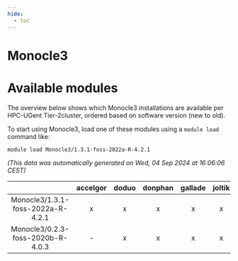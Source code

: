 ```yaml
---
hide:
  - toc
---
```


Monocle3
========

# Available modules


The overview below shows which Monocle3 installations are available per HPC-UGent Tier-2cluster, ordered based on software version (new to old).

To start using Monocle3, load one of these modules using a `module load` command like:

```shell
module load Monocle3/1.3.1-foss-2022a-R-4.2.1
```

*(This data was automatically generated on Wed, 04 Sep 2024 at 16:06:06 CEST)*  

| |accelgor|doduo|donphan|gallade|joltik|shinx|skitty|
| :---: | :---: | :---: | :---: | :---: | :---: | :---: | :---: |
|Monocle3/1.3.1-foss-2022a-R-4.2.1|x|x|x|x|x|-|x|
|Monocle3/0.2.3-foss-2020b-R-4.0.3|-|x|x|x|x|-|x|
